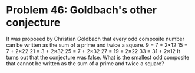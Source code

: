 # Problem 46: Goldbach's other conjecture
It was proposed by Christian Goldbach that every odd composite number
can be written as the sum of a prime and twice a square. 9 = 7 + 2×12 15
= 7 + 2×22 21 = 3 + 2×32 25 = 7 + 2×32 27 = 19 + 2×22 33 = 31 + 2×12 It
turns out that the conjecture was false. What is the smallest odd
composite that cannot be written as the sum of a prime and twice a
square?
